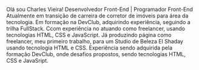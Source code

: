 Olá sou Charles Vieira!
Desenvolvedor Front-End | Programador Front-End 
Atualmente em transição de carreira de corretor de imóveis para área da tecnologia.
Em formação na DevClub, adquirindo experiência, seguindo a trilha FullStack.
Ccom experiência no atuando como freelancer, usando tecnologias HTML, CSS e JavaScript.
Já produzindo página como freelancer, meu primeiro trabalho, para um Studio de Beleza El Shaday usando tecnologia HTML e CSS.
Experiência sendo adquirida pela formação DevClub, onde desafios propostos, sendo tecnologias HTML, CSS e JavaSript.
